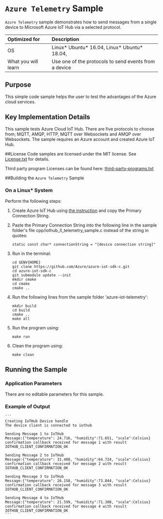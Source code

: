 # `Azure Telemetry` Sample

`Azure Telemetry` sample demonstrates how to send messages from a single device to Microsoft Azure IoT Hub via a selected protocol.

| Optimized for                     | Description
|:---                               |:---
| OS                                | Linux* Ubuntu* 16.04, Linux* Ubuntu* 18.04,
| What you will learn               | Use one of the protocols to send events from a device

## Purpose
This simple code sample helps the user to test the advantages of the Azure cloud services.

## Key Implementation Details
This sample tests Azure Cloud IoT Hub. There are five protocols to choose from; MQTT, AMQP, HTTP, MQTT over Websockets and AMQP over Websockets.
The sample requires an Azure account and created Azure IoT Hub.

##License
Code samples are licensed under the MIT license. See
[License.txt](https://github.com/oneapi-src/oneAPI-samples/blob/master/License.txt) for details.

Third party program Licenses can be found here: [third-party-programs.txt](https://github.com/oneapi-src/oneAPI-samples/blob/master/third-party-programs.txt)

##Building the `Azure Telemetry` Sample

### On a Linux* System

Perform the following steps:

1. Create Azure IoT Hub using [the instruction](https://docs.microsoft.com/en-us/azure/iot-hub/iot-hub-create-through-portal) and copy the Primary Connection String.

2. Paste the Primary Connection String into the following line in the sample folder's file cpp/iothub_ll_telemetry_sample.c instead of the string in quotes:
    ```
    static const char* connectionString = "[device connection string]"
    ```
3. Run in the terminal:
    ```
    cd $ENV{HOME}
    git clone https://github.com/Azure/azure-iot-sdk-c.git
    cd azure-iot-sdk-c
    git submodule update --init
    mkdir cmake
    cd cmake
    cmake ..
    ```

4. Run the following lines from the sample folder 'azure-iot-telemetry':
    ```
    mkdir build
    cd build
    cmake ..
    make all
    ```
5. Run the program using:  
    ```
    make run
    ```
6. Clean the program using:
    ```
    make clean
    ```
## Running the Sample

### Application Parameters

There are no editable parameters for this sample.

### Example of Output
    ```
    Creating IoTHub Device handle
    The device client is connected to iothub

    Sending Message 1 to IoTHub
    Message:{"temperature": 24.716, "humidity":71.651, "scale":Celsius}
    confirmation callback received for message 1 with result IOTHUB_CLIENT_CONFIRMATION_OK

    Sending Message 2 to IoTHub
    Message:{"temperature": 31.408, "humidity":64.724, "scale":Celsius}
    confirmation callback received for message 2 with result IOTHUB_CLIENT_CONFIRMATION_OK

    Sending Message 3 to IoTHub
    Message:{"temperature": 26.158, "humidity":73.844, "scale":Celsius}
    confirmation callback received for message 3 with result IOTHUB_CLIENT_CONFIRMATION_OK

    Sending Message 4 to IoTHub
    Message:{"temperature": 21.599, "humidity":71.308, "scale":Celsius}
    confirmation callback received for message 4 with result IOTHUB_CLIENT_CONFIRMATION_OK
    ```

